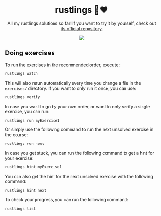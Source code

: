 <h1 align="center">rustlings 🦀❤️</h1>

<p align="center">
  All my rustlings solutions so far! If you want to try it by yourself, check out <a href="https://github.com/rust-lang/rustlings">its official repository</a>.
</p>

<p align="center">
  <img src="https://c.tenor.com/0j3UalsrWYoAAAAC/crab-rave.gif" />
</p>

## Doing exercises

To run the exercises in the recommended order, execute:

```bash
rustlings watch
```

This will also rerun automatically every time you change a file in the `exercises/` directory. If you want to only run it once, you can use:

```bash
rustlings verify
```

In case you want to go by your own order, or want to only verify a single exercise, you can run:

```bash
rustlings run myExercise1
```

Or simply use the following command to run the next unsolved exercise in the course:

```bash
rustlings run next
```

In case you get stuck, you can run the following command to get a hint for your
exercise:

```bash
rustlings hint myExercise1
```

You can also get the hint for the next unsolved exercise with the following command:

```bash
rustlings hint next
```

To check your progress, you can run the following command:

```bash
rustlings list
```

